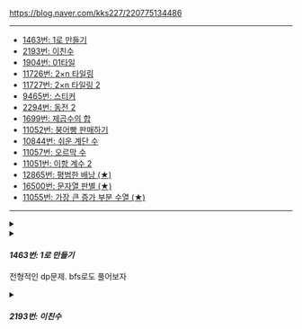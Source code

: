 https://blog.naver.com/kks227/220775134486


*** 

* [1463번: 1로 만들기](https://www.acmicpc.net/problem/1463)
* [2193번: 이친수](https://www.acmicpc.net/problem/2193)
* [1904번: 01타일](https://www.acmicpc.net/problem/1904)
* [11726번: 2×n 타일링](https://www.acmicpc.net/problem/11726)
* [11727번: 2×n 타일링 2](https://www.acmicpc.net/problem/11727)
* [9465번: 스티커](https://www.acmicpc.net/problem/9465)
* [2294번: 동전 2](https://www.acmicpc.net/problem/2294)
* [1699번: 제곱수의 합](https://www.acmicpc.net/problem/1699)
* [11052번: 붕어빵 판매하기](https://www.acmicpc.net/problem/11052)
* [10844번: 쉬운 계단 수](https://www.acmicpc.net/problem/10844)
* [11057번: 오르막 수](https://www.acmicpc.net/problem/11057)
* [11051번: 이항 계수 2](https://www.acmicpc.net/problem/11051)
* [12865번: 평범한 배낭 (★)](https://www.acmicpc.net/problem/12865)
* [16500번: 문자열 판별 (★)](https://www.acmicpc.net/problem/16500)
* [11055번: 가장 큰 증가 부분 수열 (★)](https://www.acmicpc.net/problem/11055)

***

<details>

<summary>

</summary>

</details>



<details>

<summary>

#### _1463번: 1로 만들기_

전형적인 dp문제. bfs로도 풀어보자

</summary>

```cpp
#include <bits/stdc++.h>
using namespace std;
#define fastio ios_base::sync_with_stdio(false), cin.tie(NULL), cout.tie(NULL)
#define debug freopen("input.txt", "r", stdin), freopen("output.txt", "w", stdout)
#define sz(x) (int)(x).size()
#define all(x) (x).begin(), (x).end()
#define rall(x) (x).rbegin(), (x).rend()
// #define int int64_t
/* ⁽⁽◝( ˙ ꒳ ˙ )◜⁾⁾ ⁽⁽◝( ˙ ꒳ ˙ )◜⁾⁾ ⁽⁽◝( ˙ ꒳ ˙ )◜⁾⁾
    2020.01.03 Sun
    comment: 

⁽⁽◝( ˙ ꒳ ˙ )◜⁾⁾ ⁽⁽◝( ˙ ꒳ ˙ )◜⁾⁾ ⁽⁽◝( ˙ ꒳ ˙ )◜⁾⁾*/


int dp[1000001];
int go(int n){
    if(n == 1) return 0;
    int&ret= dp[n];
    if(ret!= -1) return ret;

    ret = go(n-1) +1 ;
    if(n%2==0)
        ret = min(ret, go(n/2) +1) ;
    if(n%3==0)
        ret = min(ret,go(n/3) +1);

    return ret;
}


void solve(){
    int n;
    cin >> n;
    memset(dp,-1,sizeof(dp));
    cout << go(n);
}


int32_t main() {
    int t=1;
    fastio;
    // debug;
    {
        // cin >> t; 
        for(int i=1; i <= t; i++) solve();
    }
}

```


</details>

<details>

<summary>

#### _2193번: 이친수_

</summary>

</details>
